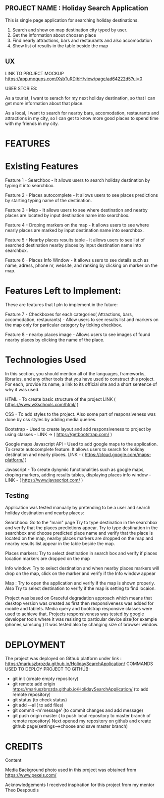 
## PROJECT NAME : Holiday Search Application

This is single page application for searching holiday destinations. 
1. Search and show on map destination city typed by user.
2. Get the information about choosen place
3. Find nearly attractions, bars and restaurants and also accomodation
4. Show list of results in the table beside the map


## UX


LINK TO PROJECT MOCKUP https://app.moqups.com/XsbTuRDlbH/view/page/ad64222d5?ui=0

USER STORIES:

As a tourist, I want to serach for my next holiday destination, so that I can get more information about that place.

As a local, I want to search for nearby bars, accomodation, restaurants and attractions in my city, so I can get to know more good places to spend time with my friends in my city.


# FEATURES

# Existing Features

Feature 1 - Searchbox - It allows users to search holiday destination by typing it into searchbox.

Feature 2 - Places autocomplete - It allows users to see places predictions by starting typing name of the destination.

Feature 3 - Map - It allows users to see where destination and nearby places are located by input destination name into searchbox.

Feature 4 - Droping markers on the map - It allows users to see where nearly places are marked by input destination name into searchbox.

Feature 5 - Nearby places results table - It allows users to see list of searched destination nearby places by input destination name into searchbox.

Feature 6 - Places Info Window - It allows users to see details such as name, adress, phone nr, website, and ranking by clicking on marker on the map.



# Features Left to Implement:

These are features that I pln to implement in the future:

Feature 7 - Checkboxes for each categories( Attractions, bars, accomodation, restaurants) - Allow users to see results list and markers on the map only for particular category by ticking checkbox.

Feature 8 - nearby places image - Allows users to see images of found nearby places by clicking the name of the place.


# Technologies Used

In this section, you should mention all of the languages, frameworks, libraries, and any other tools that you have used to construct this project. For each, provide its name, a link to its official site and a short sentence of why it was used.

HTML - To create basic structure of the project LINK ( https://www.w3schools.com/html/ ) 

CSS - To add styles to the project. Also some part of responsiveness was done by css styles by adding media queries.

Bootstrap - Used to create layout and add responsiveness to project by using classes - LINK -> ( https://getbootstrap.com/ )

Google maps Javascript API - Used to add google maps to the application. To create autocomplete feature. It allows users to search for holiday destination and nearly places.  LINK - ( https://cloud.google.com/maps-platform/ )

Javascript - To create dynymic functionalities such as google maps, droping markers, adding results tables, displaying places info window - LINK - ( https://www.javascript.com/ )


## Testing

Application was tested manually by pretending to be a user and search holiday destination and nearby places:

Searchbox:
Go to the "main" page
Try to type destination in the searchbox and verify that the places predictions appear.
Try to type destination in the searchbox and choose predicted place name and verify that the place is located on the map, nearby places markers are dropped on the map and nearby results list appear in the table beside the map.

Places markers:
Try to select destination in search box and verify if places location markers are dropped on the map

Info window:
Try to select destination and when nearby places markers will drop on the map, click on the marker and verify if the Info window appear

Map : 
 Try to open the application and verify if the map is shown properly. Also Try to select destination to verify if the map is setting to find locaion.


Project was based on Graceful degradation approach which means that desktop version was created as first then responsiveness was added for mobile and tablets. Media query and bootstrap responsive classes were used to achieve that. Projects responsiveness was tested by google developer tools where it was resising to particular device size(for example iphones,samsung ) It was tested also by changing size of browser window.



# DEPLOYMENT

 The project was deployed on Github platform under link : https://mariuszbrozda.github.io/HolidaySearchApplication/
 COMMANDS USED TO DEPLOY PROJECT TO GITHUB:
- git init (create empty repository)
- git remote add origin https://mariuszbrozda.github.io/HolidaySearchApplication/ (to add remote repository)
- git status (to check status)
- git add --all( to add files)
- git commit -m'message' (to commit changes and add message)
- git push origin master ( to push local repository to master branch of remote repository)
Next opened my repository on github and create github page(settings-->choose and save master branch)


# CREDITS
Content

Media
Background photo used in this project was obtained from https://www.pexels.com/

Acknowledgements
I received inspiration for this project from my mentor Theo Despoudis 





